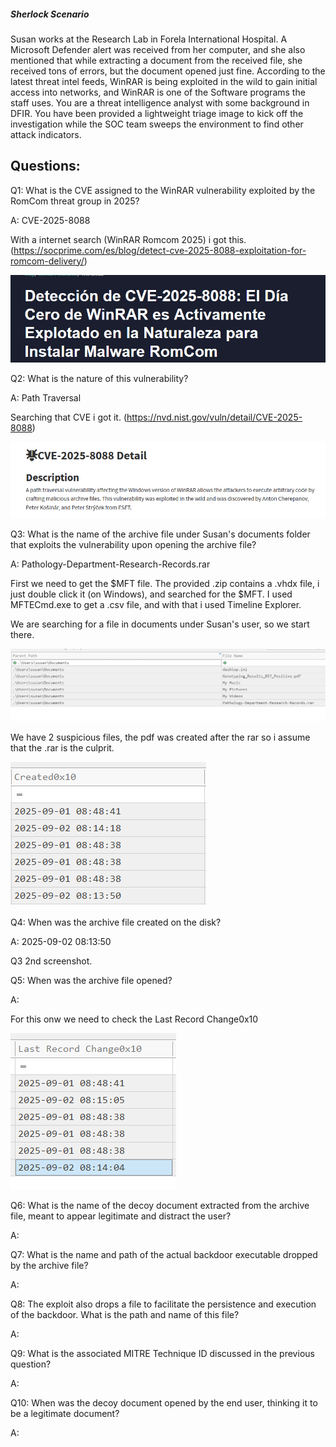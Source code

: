 
##### Sherlock Scenario

Susan works at the Research Lab in Forela International Hospital. A Microsoft Defender alert was received from her computer, and she also mentioned that while extracting a document from the received file, she received tons of errors, but the document opened just fine. According to the latest threat intel feeds, WinRAR is being exploited in the wild to gain initial access into networks, and WinRAR is one of the Software programs the staff uses. You are a threat intelligence analyst with some background in DFIR. You have been provided a lightweight triage image to kick off the investigation while the SOC team sweeps the environment to find other attack indicators.


## Questions:


Q1: What is the CVE assigned to the WinRAR vulnerability exploited by the RomCom threat group in 2025?

A: CVE-2025-8088

With a internet search (WinRAR Romcom 2025) i got this. (https://socprime.com/es/blog/detect-cve-2025-8088-exploitation-for-romcom-delivery/)

![](../../Img/Pasted%20image%2020251005201425.png)

Q2: What is the nature of this vulnerability?

A: Path Traversal

Searching that CVE i got it. (https://nvd.nist.gov/vuln/detail/CVE-2025-8088)

![](../../Img/Pasted%20image%2020251005201544.png)

Q3: What is the name of the archive file under Susan's documents folder that exploits the vulnerability upon opening the archive file?

A: Pathology-Department-Research-Records.rar

First we need to get the $MFT file. The provided .zip contains a .vhdx file, i just double click it (on Windows), and searched for the $MFT.
I used MFTECmd.exe to get a .csv file, and with that i used Timeline Explorer.

We are searching for a file in documents under Susan's user, so we start there.

![](../../Img/Pasted%20image%2020251005202759.png)

We have 2 suspicious files, the pdf was created after the rar so i assume that the .rar is the culprit.

![](../../Img/Pasted%20image%2020251005203257.png)

Q4: When was the archive file created on the disk?

A: 2025-09-02 08:13:50

Q3 2nd screenshot.

Q5: When was the archive file opened?

A: 

For this onw we need to check the Last Record Change0x10

![](../../Img/Pasted%20image%2020251005204753.png)

Q6: What is the name of the decoy document extracted from the archive file, meant to appear legitimate and distract the user?

A: 

Q7: What is the name and path of the actual backdoor executable dropped by the archive file?

A: 

Q8: The exploit also drops a file to facilitate the persistence and execution of the backdoor. What is the path and name of this file?

A: 

Q9: What is the associated MITRE Technique ID discussed in the previous question?

A: 

Q10: When was the decoy document opened by the end user, thinking it to be a legitimate document?

A: 
